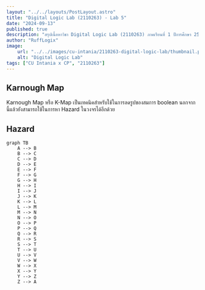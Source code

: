 ```yaml
---
layout: "../../layouts/PostLayout.astro"
title: "Digital Logic Lab (2110263) - Lab 5"
date: "2024-09-13"
published: true
description: "สรุปเนื้อหาวิชา Digital Logic Lab (2110263) ภาคเรียนที่ 1 ปีการศึกษา 2567"
author: "RuffLogix"
image:
    url: "../../images/cu-intania/2110263-digital-logic-lab/thumbnail.png"
    alt: "Digital Logic Lab"
tags: ["CU Intania x CP", "2110263"]
---
```


## Karnough Map

Karnough Map หรือ K-Map เป็นเทคนิคสำหรับใช้ในการลดรูปของสมการ boolean นอกจากนี้แล้วยังสามารถใช้ในการหา Hazard ในวงจรได้อีกด้วย

## Hazard

```mermaid
graph TB
    A --> B
    B --> C
    C --> D
    D --> E
    E --> F
    F --> G
    G --> H
    H --> I
    I --> J
    J --> K
    K --> L
    L --> M
    M --> N
    N --> O
    O --> P
    P --> Q
    Q --> R
    R --> S
    S --> T
    T --> U
    U --> V
    V --> W
    W --> X
    X --> Y
    Y --> Z
    Z --> A
```
